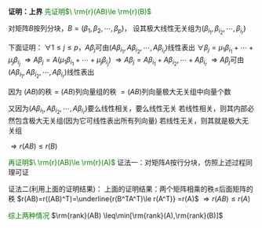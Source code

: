 **证明：上界**
<font color=green>先证明$\ \rm{r}(AB)\le \rm{r}(B)$</font>

对矩阵$B$按列分块，$B=(\beta_1,\beta_2,\cdots,\beta_p)$，
设其极大线性无关组为$(\beta_{i_1},\beta_{i_2},\cdots,\beta_{i_r})$

下面证明：
$\forall 1\le j\le p，A\beta_j$可由$(A\beta_{i_1},A\beta_{i_2},\cdots,A\beta_{i_r})$线性表出
$\forall \beta_j=\mu_1\beta_{i_1}+\cdots+\mu_j\beta_{i_j}$
$\Rightarrow A\beta_j=A(\mu_1\beta_{i_1}+\cdots+\mu_j\beta_{i_j})$
$\Rightarrow A\beta_j=A\beta_{i_1}+A\beta_{i_2},\cdots+A\beta_{i_r}$
$\Rightarrow A\beta_j$可由$(A\beta_{i_1},A\beta_{i_2},\cdots,A\beta_{i_r})$线性表出

因为 $(AB)$的秩$=(AB)$列向量组的秩
$=(AB)$列向量极大无关组中向量个数

又因为$(A\beta_{i_1},A\beta_{i_2},\cdots,A\beta_{i_r})$要么线性相关，要么线性无关
若线性相关，则其内部必然包含极大无关组(因为它可线性表出所有列向量)
若线性无关，则其就是极大无关组

$\Rightarrow r(AB)\le r(B)$

<font color=green>再证明$\ \rm{r}(AB)\le \rm{r}(A)$</font>
证法一：对矩阵$A$按行分块，仿照上述过程同理可证

证法二(利用上面的证明结果)：
上面的证明结果：两个矩阵相乘的秩$\leq$后面矩阵的秩
$r(AB)=r((AB)^T)=\underline{r(B^TA^T)\le r(A^T)}
=r(A)$
$\Rightarrow r(AB)\le r(A)$

<font color=green>综上两种情况</font>
$\rm{rank}(AB)
\leq\min[\rm{rank}(A),\rm{rank}(B)]$